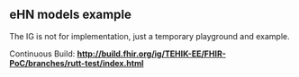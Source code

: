 eHN models example
---


The IG is not for implementation, just a temporary playground and example.

Continuous Build: __http://build.fhir.org/ig/TEHIK-EE/FHIR-PoC/branches/rutt-test/index.html__  

  

